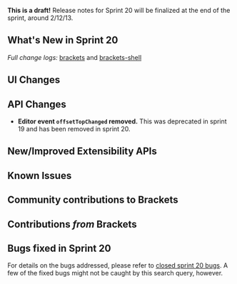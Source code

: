 **This is a draft!** Release notes for Sprint 20 will be finalized at the end of the sprint, around 2/12/13.

What's New in Sprint 20
-----------------------

_Full change logs:_ [brackets](https://github.com/adobe/brackets/compare/sprint-19...sprint-20#commits_bucket) and [brackets-shell](https://github.com/adobe/brackets-shell/compare/sprint-19...sprint-20#commits_bucket)

UI Changes
----------


API Changes
-----------
* **Editor event `offsetTopChanged` removed.** This was deprecated in sprint 19 and has been removed in sprint 20.

New/Improved Extensibility APIs
-------------------------------


Known Issues
------------


Community contributions to Brackets
-----------------------------------



Contributions _from_ Brackets
-----------------------------




Bugs fixed in Sprint 20
-----------------------
For details on the bugs addressed, please refer to [closed sprint 20 bugs](https://github.com/adobe/brackets/issues?labels=&milestone=7&state=closed). A few of the fixed bugs might not be caught by this search query, however.